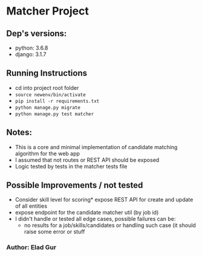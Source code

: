 # Matcher Project

## Dep's versions:
* python: 3.6.8
* django: 3.1.7

## Running Instructions

* cd into project root folder
* `source newenv/bin/activate`
* `pip install -r requirements.txt`
* `python manage.py migrate`
* `python manage.py test matcher`

## Notes:
* This is a core and minimal implementation of candidate matching algorithm for the web app
* I assumed that not routes or REST API should be exposed
* Logic tested by tests in the matcher tests file

## Possible Improvements / not tested
* Consider skill level for scoring* expose REST API for create and update of all entities
* expose endpoint for the candidate matcher util (by job id)
* I didn't handle or tested all edge cases, possible failures can be:
    * no results for a job/skills/candidates or handling such case (it should raise some error or stuff
    
### Author: Elad Gur